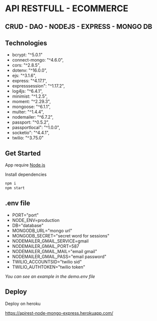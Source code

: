 # API RESTFULL - ECOMMERCE

## CRUD - DAO - NODEJS - EXPRESS - MONGO DB

## Technologies

- bcrypt: "^5.0.1"
- connect-mongo: "^4.6.0",
- cors: "^2.8.5",
- dotenv: "^16.0.0",
- ejs: "^3.1.6",
- express: "^4.17.1",
- expresssession": "^1.17.2",
- log4js: "^6.4.1",
- minimist: "^1.2.5",
- moment: "^2.29.3",
- mongoose: "^6.1.1",
- multer: "^1.4.4",
- nodemailer: "^6.7.2",
- passport: "^0.5.2",
- passportlocal": "^1.0.0",
- socketio": "^4.4.1",
- twilio: "^3.75.0"

## Get Started

App require [Node.js](https://nodejs.org/)

Install dependencies

```sh
npm i
npm start
```

## .env file

- PORT="port"
- NODE_ENV=production
- DB="database"
- MONGODB_URL="mongo url"
- MONGODB_SECRET="secret word for sessions"
- NODEMAILER_GMAIL_SERVICE=gmail
- NODEMAILER_GMAIL_PORT=587
- NODEMAILER_GMAIL_MAIL="email gmail"
- NODEMAILER_GMAIL_PASS="email password"
- TWILIO_ACCOUNTSID="twilio sid"
- TWILIO_AUTHTOKEN="twilio token"

_You can see an example in the demo.env file_

## Deploy

Deploy on heroku

https://apirest-node-mongo-express.herokuapp.com/
